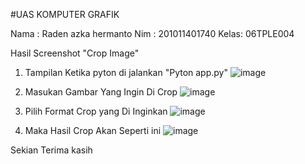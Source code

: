 #﻿UAS KOMPUTER GRAFIK

Nama : Raden azka hermanto
Nim  : 201011401740
Kelas: 06TPLE004

Hasil Screenshot "Crop Image"
1. Tampilan Ketika pyton di jalankan "Pyton app.py"
![image](https://github.com/azkahmnt4/TugasuasRadenazkahermantoKomputergrafik/assets/137591593/f7cc5d8d-9f77-4ae2-aab3-57cc68adb3f9)


2. Masukan Gambar Yang Ingin Di Crop
![image](https://github.com/azkahmnt4/TugasuasRadenazkahermantoKomputergrafik/assets/137591593/747e1c81-4b77-4792-8606-0f66055747e6)


3. Pilih Format Crop yang Di Inginkan
![image](https://github.com/azkahmnt4/TugasuasRadenazkahermantoKomputergrafik/assets/137591593/02ab98fb-a66c-4638-98c8-c9fd64d75a36)

4. Maka Hasil Crop Akan Seperti ini 
![image](https://github.com/azkahmnt4/TugasuasRadenazkahermantoKomputergrafik/assets/137591593/b4060a05-38f9-4d8a-8d48-538520e10a74)

Sekian Terima kasih



